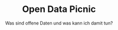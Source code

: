 ---
title: Open Data Picnic
title_en: Open Data Picnic
subtitle: Was sind offene Daten und was kann ich damit tun?
subtitle_en: What is Open Data and what you can do with it?
image:
  src: /files/workshops/open-data-picnic.jpg
description: >
    In einer gut funktionierenden, demokratischen Gesellschaft müssen die Bürgerinnen und Bürger wissen, was ihre Regierung tut. Um das zu gewährleisten, braucht es Transparenz und demokratische Kontrolle, sowie einen freien Zugang zu staatlichen Daten und Informationen und die Möglichkeit diese Informationen mit anderen Bürger/innen zu teilen. Im digitalen Zeitalter sind Daten die Schlüsselressourcen für gesellschaftliche und wirtschaftliche Aktivitäten. Die Öffnung von Daten ermöglicht Partizipation und eine informierte Einbeziehung in die politische Entscheidungsfindung.<br><br>
    In diesem Workshop lernt ihr, was offene Daten sind und welchen Mehrwert sie für die Zivilgesellschaft haben. Wir zeigen euch, wo die frei zugänglichen Daten der Verwaltungen zu finden sind und wie ihr sie für eure Arbeit nutzen könnt - für das Campaigning, die Recherche oder Projektentwicklung.

description_en: >
    In a well-functioning, democratic society, citizens need to know what their government is doing. To do that, they must be able freely to access government data and information and to share that information with other citizens. Transparency isn’t just about access, it is also about sharing and reuse – to understand data, it needs to be analyzed and visualized, and this requires that the material is openly accessible. In a digital age, data is a key resource for social and commercial activities. By opening up data, citizens can stay better informed and be more directly involved in decision-making. This is more than transparency: it’s about making a full “read/write’ society, in which citizens are more than just aware of what is happening in the process of governance, they are able to contribute to it.<br><br>
    The Introduction to Open Data aims to demystify the subject and give participants an understanding of the whats, whys and hows of the subject. The course is open to anyone who has an interest in Open Data in a professional capacity, and wants an introduction from one of the leading organisations in the field.
description_excerpt: Die digitale Welt bietet neue Vernetzungs- und Kooperationsmöglichkeiten für Stiftungen und gemeinnützige Organisationen.
topic: Campaigning
class: Topic
trainer:
   - helenehahn
   - moritzneujeffski
goals:
   - Ziel 1
   - Ziel 2
curriculum:
  -
    Oberpunkt1:
      - Unterpunkt 1
      - Unterpunkt 2
      - Unterpunkt 3
  - Oberpunkt2
prequisites:
  - TechSkill 1
  - TechSkill 2
ressources:
  res1:
     name: Name
     description: Lorem Ipsum
     link: http://link.com
register_link: http://eventbrite.com
length: 90
level: Fortgeschritten
lang: de
---